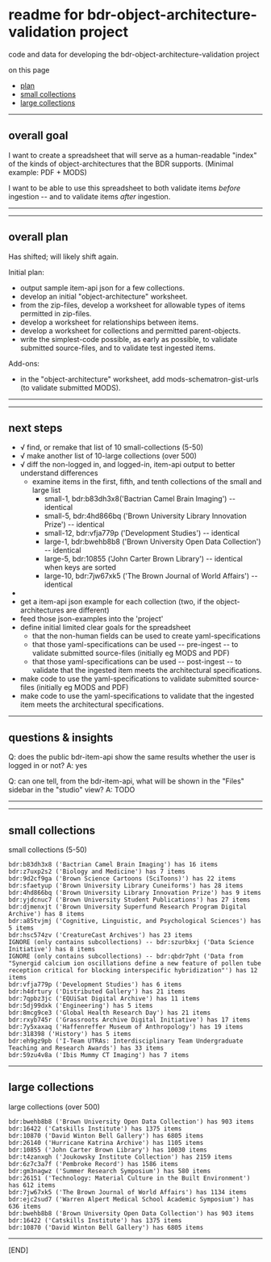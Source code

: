 # readme for bdr-object-architecture-validation project

code and data for developing the bdr-object-architecture-validation project

on this page
- [plan](#plan)
- [small collections](#small-collections)
- [large collections](#large-collections)

---

## overall goal

I want to create a spreadsheet that will serve as a human-readable "index" of the kinds of object-architectures that the BDR supports. (Minimal example: PDF + MODS)

I want to be able to use this spreadsheet to both validate items _before_ ingestion -- and to validate items _after_ ingestion.

---
---


## overall plan

Has shifted; will likely shift again.

Initial plan:
- output sample item-api json for a few collections.
- develop an initial "object-architecture" worksheet.
- from the zip-files, develop a worksheet for allowable types of items permitted in zip-files.
- develop a worksheet for relationships between items.
- develop a worksheet for collections and permitted parent-objects.
- write the simplest-code possible, as early as possible, to validate submitted source-files, and to validate test ingested items.

Add-ons:
- in the "object-architecture" worksheet, add mods-schematron-gist-urls (to validate submitted MODS).

---
---


## next steps

- √ find, or remake that list of 10 small-collections (5-50)
- √ make another list of 10-large collections (over 500)
- √ diff the non-logged in, and logged-in, item-api output to better understand differences
    - examine items in the first, fifth, and tenth collections of the small and large list
        - small-1, bdr:b83dh3x8('Bactrian Camel Brain Imaging') -- identical
        - small-5, bdr:4hd866bq ('Brown University Library Innovation Prize') -- identical
        - small-12, bdr:vfja779p ('Development Studies') -- identical
        - large-1, bdr:bwehb8b8 ('Brown University Open Data Collection') -- identical
        - large-5, bdr:10855 ('John Carter Brown Library') -- identical when keys are sorted
        - large-10, bdr:7jw67xk5 ('The Brown Journal of World Affairs') -- identical
-
- get a item-api json example for each collection (two, if the object-architectures are different)
- feed those json-examples into the 'project'
- define initial limited clear goals for the spreadsheet
	- that the non-human fields can be used to create yaml-specifications
	- that those yaml-specifications can be used -- pre-ingest -- to validate submitted source-files (initially eg MODS and PDF)
	- that those yaml-specifications can be used -- post-ingest -- to validate that the ingested item meets the architectural specifications.
- make code to use the yaml-specifications to validate submitted source-files (initially eg MODS and PDF)
- make code to use the yaml-specifications to validate that the ingested item meets the architectural specifications.

---

## questions & insights

Q: does the public bdr-item-api show the same results whether the user is logged in or not?
A: yes

Q: can one tell, from the bdr-item-api, what will be shown in the "Files" sidebar in the "studio" view?
A: TODO

---
---


## small collections

small collections (5-50)

```
bdr:b83dh3x8 ('Bactrian Camel Brain Imaging') has 16 items
bdr:z7uxp2s2 ('Biology and Medicine') has 7 items
bdr:9d2cf9ga ('Brown Science Cartoons (SciToons)') has 22 items
bdr:sfaetyup ('Brown University Library Cuneiforms') has 28 items
bdr:4hd866bq ('Brown University Library Innovation Prize') has 9 items
bdr:yjdcnuc7 ('Brown University Student Publications') has 27 items
bdr:djmenxjt ('Brown University Superfund Research Program Digital Archive') has 8 items
bdr:a85tvjmj ('Cognitive, Linguistic, and Psychological Sciences') has 5 items
bdr:hsc574zv ('CreatureCast Archives') has 23 items
IGNORE (only contains subcollections) -- bdr:szurbkxj ('Data Science Initiative') has 8 items
IGNORE (only contains subcollections) -- bdr:qbdr7pht ('Data from "Synergid calcium ion oscillations define a new feature of pollen tube reception critical for blocking interspecific hybridization"') has 12 items
bdr:vfja779p ('Development Studies') has 6 items
bdr:h4drtury ('Distributed Gallery') has 21 items
bdr:7qpbz3jc ('EQUiSat Digital Archive') has 11 items
bdr:5dj99dxk ('Engineering') has 5 items
bdr:8mcg9ce3 ('Global Health Research Day') has 21 items
bdr:rxyb745r ('Grassroots Archive Digital Initiative') has 17 items
bdr:7y5xaxaq ('Haffenreffer Museum of Anthropology') has 19 items
bdr:318398 ('History') has 5 items
bdr:eh9gz9pb ('I-Team UTRAs: Interdisciplinary Team Undergraduate Teaching and Research Awards') has 33 items
bdr:59zu4v8a ('Ibis Mummy CT Imaging') has 7 items
```

---

## large collections

large collections (over 500)

```
bdr:bwehb8b8 ('Brown University Open Data Collection') has 903 items
bdr:16422 ('Catskills Institute') has 1375 items
bdr:10870 ('David Winton Bell Gallery') has 6805 items
bdr:26140 ('Hurricane Katrina Archive') has 1105 items
bdr:10855 ('John Carter Brown Library') has 10030 items
bdr:t4zanxgh ('Joukowsky Institute Collection') has 2159 items
bdr:6z7c3a7f ('Pembroke Record') has 1586 items
bdr:gm3nagwz ('Summer Research Symposium') has 580 items
bdr:26151 ('Technology: Material Culture in the Built Environment') has 612 items
bdr:7jw67xk5 ('The Brown Journal of World Affairs') has 1134 items
bdr:ejc2sud7 ('Warren Alpert Medical School Academic Symposium') has 636 items
bdr:bwehb8b8 ('Brown University Open Data Collection') has 903 items
bdr:16422 ('Catskills Institute') has 1375 items
bdr:10870 ('David Winton Bell Gallery') has 6805 items
```

---

[END]
